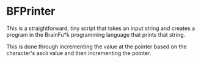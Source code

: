 # BFPrinter

This is a straightforward, tiny script that takes an input string and creates a program
in the BrainFu*k programming language that prints that string.

This is done through incrementing the value at the pointer based on the character's
ascii value and then incrementing the pointer.

